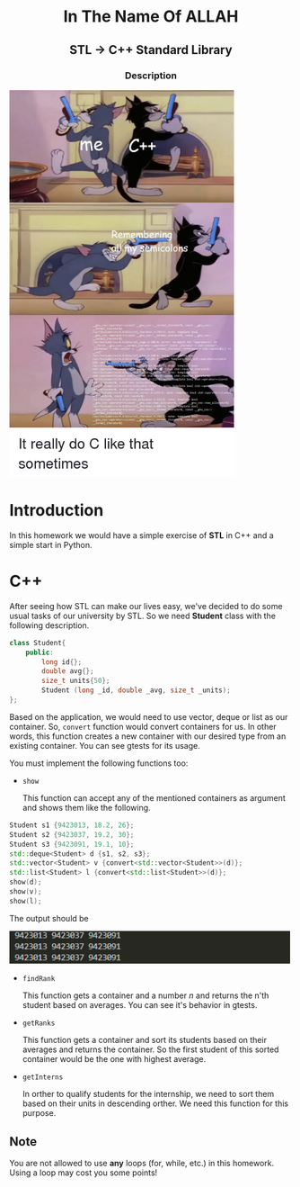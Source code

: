 <center>
<h1>
In The Name Of ALLAH
</h1>
<h2>
STL -> C++ Standard Library
</h2>
<h3>
Description
</center>

<img src="stuff/f1.png" width="400" />

# Introduction

In this homework we would have a simple exercise of **STL** in C++ and a simple start in Python.

# C++

After seeing how STL can make our lives easy, we've decided to do some usual tasks of our university by STL. So we need **Student** class with the following description.

```c++
class Student{
    public:
        long id{};
        double avg{};
        size_t units{50};
        Student (long _id, double _avg, size_t _units);
};
```

Based on the application, we would need to use vector, deque or list as our container. So, `convert` function would convert containers for us. In other words, this function creates a new container with our desired type from an existing container. You can see gtests for its usage.

You must implement the following functions too:

- `show`

  This function can accept any of the mentioned containers as argument and shows them like the following.

```c++
Student s1 {9423013, 18.2, 26};
Student s2 {9423037, 19.2, 30};
Student s3 {9423091, 19.1, 10};
std::deque<Student> d {s1, s2, s3};
std::vector<Student> v {convert<std::vector<Student>>(d)};
std::list<Student> l {convert<std::list<Student>>(d)};
show(d);
show(v);
show(l);
```

The output should be

<img src="stuff/f3.png" width="500px">

- `findRank`

  This function gets a container and a number _n_ and returns the n'th student based on averages. You can see it's behavior in gtests.

- `getRanks`

  This function gets a container and sort its students based on their averages and returns the container. So the first student of this sorted container would be the one with highest average.

- `getInterns`

  In orther to qualify students for the internship, we need to sort them based on their units in descending orther. We need this function for this purpose.

## Note

You are not allowed to use **any** loops (for, while, etc.) in this homework. Using a loop may cost you some points!
